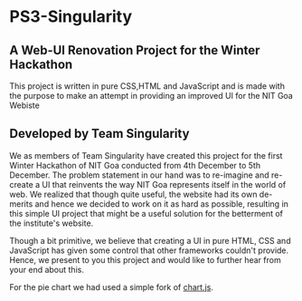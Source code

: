 # PS3-Singularity  

## A Web-UI Renovation Project for the Winter Hackathon

This project is written in pure CSS,HTML and JavaScript and is made with the purpose to make an attempt in providing an improved UI for the NIT Goa Webiste

## Developed by Team Singularity

We as members of Team Singularity have created this project for the first Winter Hackathon of NIT Goa conducted from 4th December to 5th December. The problem statement in our hand was to re-imagine and re-create a UI that reinvents the way NIT Goa represents itself in the world of web. We realized that though quite useful, the website had its own de-merits and hence we decided to work on it as hard as possible, resulting in this simple UI project that might be a useful solution for the betterment of the institute's website.

Though a bit primitive, we believe that creating a UI in pure HTML, CSS and JavaScript has given some control that other frameworks couldn't provide. Hence, we present to you this project and would like to further hear from your end about this.

For the pie chart we had used a simple fork of [chart.js](https://www.chartjs.org).
